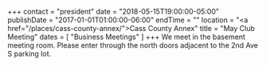 +++
contact = "president"
date = "2018-05-15T19:00:00-05:00"
publishDate = "2017-01-01T01:00:00-06:00"
endTime = ""
location = "<a href=\"/places/cass-county-annex/\">Cass County Annex</a>"
title = "May Club Meeting"
dates = [ "Business Meetings" ]
+++
We meet in the basement meeting room. Please enter through the north
doors adjacent to the 2nd Ave S parking lot.


